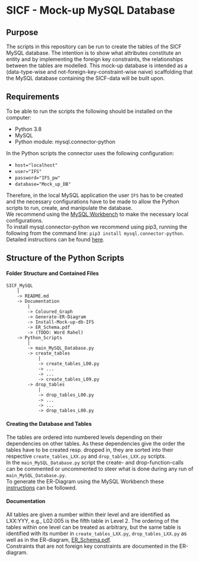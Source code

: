 # SICF - Mock-up MySQL Database

## Purpose
The scripts in this repository can be run to create the tables of the SICF MySQL database. The intention is to show what attributes constitute an entity and by implementing the foreign key constraints, the relationships between the tables are modelled. This mock-up database is intended as a (data-type-wise and not-foreign-key-constraint-wise naive) scaffolding that the MySQL database containing the SICF-data will be built upon.

## Requirements
To be able to run the scripts the following should be installed on the computer:
- Python 3.8
- MySQL
- Python module: mysql.connector-python

In the Python scripts the connector uses the following configuration:
- `host="localhost"`
- `user="IFS"`
- `password="IFS_pw"`
- `database="Mock_up_DB"`

Therefore, in the local MySQL application the user `IFS` has to be created and the necessary configurations have to be made to allow the Python scripts to run, create, and manipulate the database.  
We recommend using the [MySQL Workbench](https://dev.mysql.com/downloads/workbench/) to make the necessary local configurations.  
To install mysql.connector-python we recommend using pip3, running the following from the command line: `pip3 install mysql.connector-python`. Detailed instructions can be found [here](https://github.com/IFS-ITMS-IRMS/SICF_MySQL/tree/main/Documentation/Install-Mock-up-db-IFS).

## Structure of the Python Scripts

#### Folder Structure and Contained Files
```
SICF_MySQL
	|
	-> README.md
	-> Documentation
		|
		-> Coloured_Graph
		-> Generate-ER-Diagram
		-> Install-Mock-up-db-IFS
		-> ER_Schema.pdf
		-> (TODO: Word Rahel)
	-> Python_Scripts
		|
		-> main_MySQL_Database.py
		-> create_tables
			|
			-> create_tables_L00.py
			-> ...
			-> ...
			-> create_tables_L09.py
		-> drop_tables
			|
			-> drop_tables_L00.py
			-> ...
			-> ...
			-> drop_tables_L00.py
```

#### Creating the Database and Tables
The tables are ordered into numbered levels depending on their dependencies on other tables. As these dependencies give the order the tables have to be created resp. dropped in, they are sorted into their respective `create_tables_LXX.py` and `drop_tables_LXX.py` scripts.  
In the `main_MySQL_Database.py` script the create- and drop-function-calls can be commented or uncommented to steer what is done during any run of `main_MySQL_Database.py`.  
To generate the ER-Diagram using the MySQL Workbench these [instructions](https://github.com/IFS-ITMS-IRMS/SICF_MySQL/tree/main/Documentation/Generate-ER-Diagram) can be followed.

#### Documentation
All tables are given a number within their level and are identified as LXX:YYY, e.g., L02:005 is the fifth table in Level 2. The ordering of the tables within one level can be treated as arbitrary, but the same table is identified with its number in `create_tables_LXX.py`, `drop_tables_LXX.py` as well as in the ER-diagram, [ER_Schema.pdf](https://github.com/IFS-ITMS-IRMS/SICF_MySQL/blob/main/Documentation/ER_Schema_MySQL_DB.pdf).  
Constraints that are not foreign key constraints are documented in the ER-diagram.
